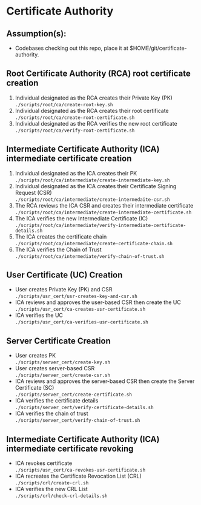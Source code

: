 # Certificate Authority

## Assumption(s):
- Codebases checking out this repo, place it at $HOME/git/certificate-authority.  

## Root Certificate Authority (RCA) root certificate creation
1. Individual designated as the RCA creates their Private Key (PK)  
  `./scripts/root/ca/create-root-key.sh`
1. Individual designated as the RCA creates their root certificate   
  `./scripts/root/ca/create-root-certificate.sh`
1. Individual designated as the RCA verifies the new root certificate  
  `./scripts/root/ca/verify-root-certificate.sh`
  
## Intermediate Certificate Authority (ICA) intermediate certificate creation
1. Individual designated as the ICA creates their PK  
  `./scripts/root/ca/intermediate/create-intermediate-key.sh`
1. Individual designated as the ICA creates their Certificate Signing Request (CSR)  
  `./scripts/root/ca/intermediate/create-intermedaite-csr.sh`
1. The RCA reviews the ICA CSR and creates their intermediate certificate   
  `./scripts/root/ca/intermediate/create-intermediate-certificate.sh`
1. The ICA verifies the new Intermediate Certificate (IC)  
  `./scripts/root/ca/intermediate/verify-intermediate-certificate-details.sh`
1. The ICA creates the certificate chain  
  `./scripts/root/ca/intermediate/create-certificate-chain.sh`
1. The ICA verifies the Chain of Trust  
  `./scripts/root/ca/intermediate/verify-chain-of-trust.sh`
  
## User Certificate (UC) Creation
- User creates Private Key (PK) and CSR     
  `./scripts/usr_cert/usr-creates-key-and-csr.sh`   
- ICA reviews and approves the user-based CSR then create the UC    
  `./scripts/usr_cert/ca-creates-usr-certificate.sh`
- ICA verifies the UC  
  `./scripts/usr_cert/ca-verifies-usr-certificate.sh`

## Server Certificate Creation
- User creates PK    
  `./scripts/server_cert/create-key.sh`
- User creates server-based CSR  
  `./scripts/server_cert/create-csr.sh`
- ICA reviews and approves the server-based CSR then create the Server Certificate (SC)  
  `./scripts/server_cert/create-certificate.sh`
- ICA verifies the certificate details  
  `./scripts/server_cert/verify-certificate-details.sh`  
- ICA verifies the chain of trust  
  `./scripts/server_cert/verify-chain-of-trust.sh`
  
## Intermediate Certificate Authority (ICA) intermediate certificate revoking
- ICA revokes certificate  
  `./scripts/usr_cert/ca-revokes-usr-certificate.sh`  
- ICA recreates the Certificate Revocation List (CRL)  
  `./scripts/crl/create-crl.sh`
- ICA verifies the new CRL List  
  `./scripts/crl/check-crl-details.sh`
